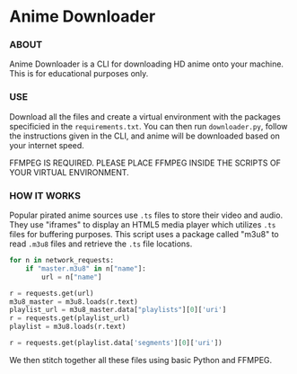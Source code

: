 # Anime Downloader

### ABOUT
Anime Downloader is a CLI for downloading HD anime onto your machine. This is for educational purposes only.

### USE
Download all the files and create a virtual environment with the packages specificied in the `requirements.txt`. You can then run `downloader.py`, follow the instructions given in the CLI, and anime will be downloaded based on your internet speed.

FFMPEG IS REQUIRED. PLEASE PLACE FFMPEG INSIDE THE SCRIPTS OF YOUR VIRTUAL ENVIRONMENT.

### HOW IT WORKS
Popular pirated anime sources use `.ts` files to store their video and audio. They use "iframes" to display an HTML5 media player which utilizes `.ts` files for buffering purposes. This script uses a package called "m3u8" to read `.m3u8` files and retrieve the `.ts` file locations. 

```python
for n in network_requests:
    if "master.m3u8" in n["name"]: 
        url = n["name"]

r = requests.get(url)
m3u8_master = m3u8.loads(r.text)
playlist_url = m3u8_master.data["playlists"][0]['uri']
r = requests.get(playlist_url)
playlist = m3u8.loads(r.text)

r = requests.get(playlist.data['segments'][0]['uri'])
```

We then stitch together all these files using basic Python and FFMPEG.

